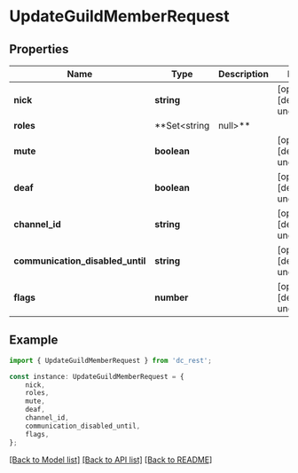 # UpdateGuildMemberRequest


## Properties

Name | Type | Description | Notes
------------ | ------------- | ------------- | -------------
**nick** | **string** |  | [optional] [default to undefined]
**roles** | **Set&lt;string | null&gt;** |  | [optional] [default to undefined]
**mute** | **boolean** |  | [optional] [default to undefined]
**deaf** | **boolean** |  | [optional] [default to undefined]
**channel_id** | **string** |  | [optional] [default to undefined]
**communication_disabled_until** | **string** |  | [optional] [default to undefined]
**flags** | **number** |  | [optional] [default to undefined]

## Example

```typescript
import { UpdateGuildMemberRequest } from 'dc_rest';

const instance: UpdateGuildMemberRequest = {
    nick,
    roles,
    mute,
    deaf,
    channel_id,
    communication_disabled_until,
    flags,
};
```

[[Back to Model list]](../README.md#documentation-for-models) [[Back to API list]](../README.md#documentation-for-api-endpoints) [[Back to README]](../README.md)
